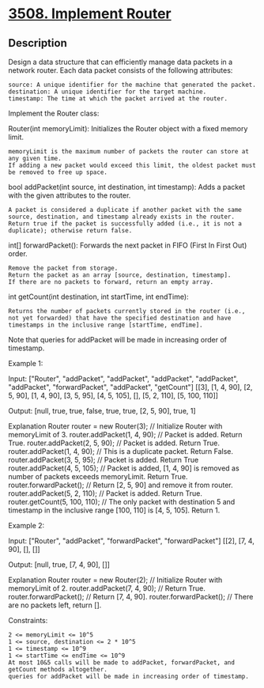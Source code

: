 
<!-- problem:start -->

# [3508. Implement Router](https://leetcode.com/problems/implement-router)

## Description

<!-- description:start -->

Design a data structure that can efficiently manage data packets in a network router. Each data packet consists of the following attributes:

    source: A unique identifier for the machine that generated the packet.
    destination: A unique identifier for the target machine.
    timestamp: The time at which the packet arrived at the router.

Implement the Router class:

Router(int memoryLimit): Initializes the Router object with a fixed memory limit.

    memoryLimit is the maximum number of packets the router can store at any given time.
    If adding a new packet would exceed this limit, the oldest packet must be removed to free up space.

bool addPacket(int source, int destination, int timestamp): Adds a packet with the given attributes to the router.

    A packet is considered a duplicate if another packet with the same source, destination, and timestamp already exists in the router.
    Return true if the packet is successfully added (i.e., it is not a duplicate); otherwise return false.

int[] forwardPacket(): Forwards the next packet in FIFO (First In First Out) order.

    Remove the packet from storage.
    Return the packet as an array [source, destination, timestamp].
    If there are no packets to forward, return an empty array.

int getCount(int destination, int startTime, int endTime):

    Returns the number of packets currently stored in the router (i.e., not yet forwarded) that have the specified destination and have timestamps in the inclusive range [startTime, endTime].

Note that queries for addPacket will be made in increasing order of timestamp.

 

Example 1:

Input:
["Router", "addPacket", "addPacket", "addPacket", "addPacket", "addPacket", "forwardPacket", "addPacket", "getCount"]
[[3], [1, 4, 90], [2, 5, 90], [1, 4, 90], [3, 5, 95], [4, 5, 105], [], [5, 2, 110], [5, 100, 110]]

Output:
[null, true, true, false, true, true, [2, 5, 90], true, 1]

Explanation
Router router = new Router(3); // Initialize Router with memoryLimit of 3.
router.addPacket(1, 4, 90); // Packet is added. Return True.
router.addPacket(2, 5, 90); // Packet is added. Return True.
router.addPacket(1, 4, 90); // This is a duplicate packet. Return False.
router.addPacket(3, 5, 95); // Packet is added. Return True
router.addPacket(4, 5, 105); // Packet is added, [1, 4, 90] is removed as number of packets exceeds memoryLimit. Return True.
router.forwardPacket(); // Return [2, 5, 90] and remove it from router.
router.addPacket(5, 2, 110); // Packet is added. Return True.
router.getCount(5, 100, 110); // The only packet with destination 5 and timestamp in the inclusive range [100, 110] is [4, 5, 105]. Return 1.

Example 2:

Input:
["Router", "addPacket", "forwardPacket", "forwardPacket"]
[[2], [7, 4, 90], [], []]

Output:
[null, true, [7, 4, 90], []]

Explanation
Router router = new Router(2); // Initialize Router with memoryLimit of 2.
router.addPacket(7, 4, 90); // Return True.
router.forwardPacket(); // Return [7, 4, 90].
router.forwardPacket(); // There are no packets left, return [].

Constraints:

    2 <= memoryLimit <= 10^5
    1 <= source, destination <= 2 * 10^5
    1 <= timestamp <= 10^9
    1 <= startTime <= endTime <= 10^9
    At most 10&5 calls will be made to addPacket, forwardPacket, and getCount methods altogether.
    queries for addPacket will be made in increasing order of timestamp.

<!-- description:end -->
